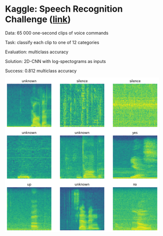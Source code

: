 # Kaggle: Speech Recognition Challenge ([link](https://www.kaggle.com/c/tensorflow-speech-recognition-challenge/overview))

Data: 65 000 one-second clips of voice commands

Task: classify each clip to one of 12 categories

Evaluation: multiclass accuracy

Solution: 2D-CNN with log-spectograms as inputs

Success: 0.812 multiclass accuracy

![](spectrograms.png)
